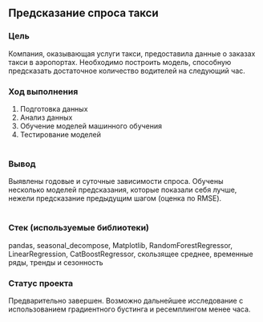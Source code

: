 ## Предсказание спроса такси

### Цель
Компания, оказывающая услуги такси, предоставила данные о заказах такси в аэропортах. Необходимо построить модель, способную предсказать достаточное количество водителей на следующий час.
<br>

### Ход выполнения
1. Подготовка данных
2. Анализ данных
3. Обучение моделей машинного обучения
4. Тестирование моделей
<br><br>

### Вывод
Выявлены годовые и суточные зависимости спроса. Обучены несколько моделей предсказания, которые показали себя лучше, нежели предсказание предыдущим шагом (оценка по RMSE).
<br><br>
### Стек (используемые библиотеки)
pandas, seasonal_decompose, Matplotlib, RandomForestRegressor, LinearRegression, CatBoostRegressor, скользящее среднее, временные ряды, тренды и сезонность
<br>
### Статус проекта
Предварительно завершен. Возможно дальнейшее исследование с использованием градиентного бустинга и ресемплингом менее часа.
